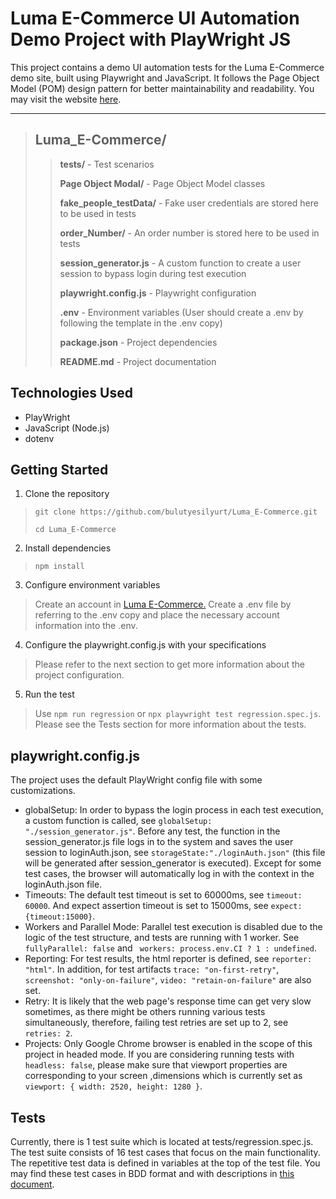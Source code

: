 # Luma E-Commerce UI Automation Demo Project with PlayWright JS
This project contains a demo UI automation tests for the Luma E-Commerce demo site, built using Playwright and JavaScript. It follows the Page Object Model (POM) design pattern for better maintainability and readability. You may visit the website [here](https://magento.softwaretestingboard.com/). 
***  
  
>## **Luma_E-Commerce/**
>
>>**tests/** - Test scenarios
>>
>>**Page Object Modal/** - Page Object Model classes
>>
>>**fake_people_testData/** - Fake user credentials are stored here to be used in tests
>>
>>**order_Number/** - An order number is stored here to be used in tests
>>
>>**session_generator.js** - A custom function to create a user session to bypass login during test execution
>>
>>**playwright.config.js** - Playwright configuration
>>
>>**.env** - Environment variables (User should create a .env by following the template in the .env copy)
>>
>>**package.json** - Project dependencies
>>
>>**README.md** - Project documentation

 
## Technologies Used

* PlayWright
* JavaScript (Node.js)
* dotenv

## Getting Started
1. Clone the repository
> `git clone https://github.com/bulutyesilyurt/Luma_E-Commerce.git`
>
> `cd Luma_E-Commerce`
2. Install dependencies
> `npm install`
3. Configure environment variables
>  Create an account in [Luma E-Commerce.](https://magento.softwaretestingboard.com/) Create a .env file by referring to the .env copy and place the necessary account information into the .env.
4. Configure the playwright.config.js with your specifications
> Please refer to the next section to get more information about the project configuration.
5. Run the test
> Use `npm run regression` or `npx playwright test regression.spec.js`. Please see the Tests section for more information about the tests.


## playwright.config.js
The project uses the default PlayWright config file with some customizations. 
* globalSetup: In order to bypass the login process in each test execution, a custom function is called, see `globalSetup: "./session_generator.js"`. Before any test, the function in the session_generator.js file logs in to the system and saves the user session to loginAuth.json, see `storageState:"./loginAuth.json"` (this file will be generated after session_generator is executed). Except for some test cases, the browser will automatically log in with the context in the loginAuth.json file. 
* Timeouts: The default test timeout is set to 60000ms, see `timeout: 60000`. And expect assertion timeout is set to 15000ms, see `expect: {timeout:15000}`.
* Workers and Parallel Mode: Parallel test execution is disabled due to the logic of the test structure, and tests are running with 1 worker. See `fullyParallel: false` and ` workers: process.env.CI ? 1 : undefined`.
* Reporting: For test results, the html reporter is defined, see `reporter: "html"`. In addition, for test artifacts `trace: "on-first-retry"`, `screenshot: "only-on-failure"`, `video: "retain-on-failure"` are also set.
* Retry: It is likely that the web page's response time can get very slow sometimes, as there might be others running various tests simultaneously, therefore, failing test retries are set up to 2, see `retries: 2`.
* Projects: Only Google Chrome browser is enabled in the scope of this project in headed mode. If you are considering running tests with `headless: false`, please make sure that viewport properties are corresponding to your screen ,dimensions which is currently set as `viewport: { width: 2520, height: 1280 }`.

## Tests
Currently, there is 1 test suite which is located at tests/regression.spec.js. The test suite consists of 16 test cases that focus on the main functionality. The repetitive test data is defined in variables at the top of the test file. You may find these test cases in BDD format and with descriptions in [this document](https://docs.google.com/spreadsheets/d/1HlQjP9GL1UNQqK84gXl_qMCTyHsRgcgYR2Hj2MKvjLs/edit?gid=0#gid=0).
